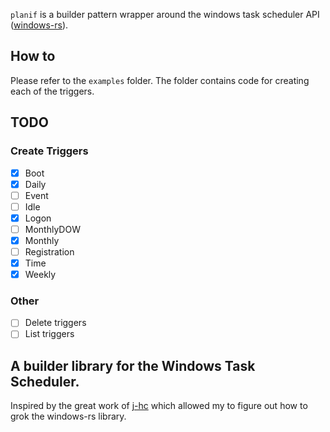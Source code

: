 `planif` is a builder pattern wrapper around the windows task scheduler API ([windows-rs](https://github.com/microsoft/windows-rs)).

## How to
Please refer to the `examples` folder. The folder contains code for creating each of the triggers.

## TODO
### Create Triggers
- [x] Boot 
- [x] Daily 
- [ ] Event 
- [ ] Idle 
- [x] Logon 
- [ ] MonthlyDOW 
- [x] Monthly 
- [ ] Registration 
- [x] Time 
- [x] Weekly 

### Other
- [ ] Delete triggers
- [ ] List triggers

## A builder library for the Windows Task Scheduler.

Inspired by the great work of [j-hc](https://github.com/j-hc/windows-taskscheduler-api-rust) which allowed my to figure out how to grok the windows-rs library.
